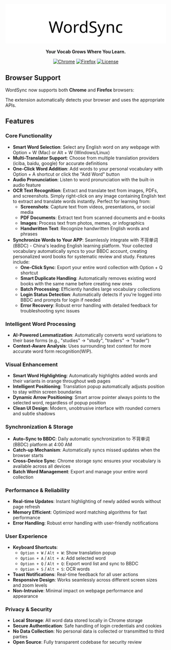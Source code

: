 <div align="center">
  <picture>
    <source media="(prefers-color-scheme: dark)" srcset="assets/headerDark.svg" />
    <img src="assets/headerLight.svg" alt="WordSync" />
  </picture>

**Your Vocab Grows Where You Learn.**

[![Chrome](https://img.shields.io/badge/Chrome-✓-green.svg)](https://www.google.com/chrome/)
[![Firefox](https://img.shields.io/badge/Firefox-✓-orange.svg)](https://www.mozilla.org/firefox/)
[![License](https://img.shields.io/badge/License-MIT-blue.svg)](LICENSE)
  
</div>

## Browser Support

WordSync now supports both **Chrome** and **Firefox** browsers:

The extension automatically detects your browser and uses the appropriate APIs.

## Features

### Core Functionality
- **Smart Word Selection**: Select any English word on any webpage with Option + W (Mac) or Alt + W (Windows/Linux)
- **Multi-Translator Support**: Choose from multiple translation providers (iciba, baidu, google) for accurate definitions
- **One-Click Word Addition**: Add words to your personal vocabulary with Option + A shortcut or click the "Add Word" button
- **Audio Pronunciation**: Listen to word pronunciation with the built-in audio feature
- **OCR Text Recognition**: Extract and translate text from images, PDFs, and screenshots. Simply right-click on any image containing English text to extract and translate words instantly. Perfect for learning from:
  - **Screenshots**: Capture text from videos, presentations, or social media
  - **PDF Documents**: Extract text from scanned documents and e-books
  - **Images**: Process text from photos, memes, or infographics
  - **Handwritten Text**: Recognize handwritten English words and phrases
- **Synchronize Words to Your APP**: Seamlessly integrate with 不背单词 (BBDC) - China's leading English learning platform. Your collected vocabulary automatically syncs to your BBDC account, creating personalized word books for systematic review and study. Features include:
  - **One-Click Sync**: Export your entire word collection with Option + Q shortcut
  - **Smart Duplicate Handling**: Automatically removes existing word books with the same name before creating new ones
  - **Batch Processing**: Efficiently handles large vocabulary collections
  - **Login Status Detection**: Automatically detects if you're logged into BBDC and prompts for login if needed
  - **Error Recovery**: Robust error handling with detailed feedback for troubleshooting sync issues 

### Intelligent Word Processing
- **AI-Powered Lemmatization**: Automatically converts word variations to their base forms (e.g., "studies" → "study", "traders" → "trader")
- **Context-Aware Analysis**: Uses surrounding text context for more accurate word form recognition(WIP).

### Visual Enhancement
- **Smart Word Highlighting**: Automatically highlights added words and their variants in orange throughout web pages
- **Intelligent Positioning**: Translation popup automatically adjusts position to stay within screen boundaries
- **Dynamic Arrow Positioning**: Smart arrow pointer always points to the selected word, regardless of popup position
- **Clean UI Design**: Modern, unobtrusive interface with rounded corners and subtle shadows

### Synchronization & Storage
- **Auto-Sync to BBDC**: Daily automatic synchronization to 不背单词 (BBDC) platform at 4:00 AM
- **Catch-up Mechanism**: Automatically syncs missed updates when the browser starts
- **Cross-Device Sync**: Chrome storage sync ensures your vocabulary is available across all devices
- **Batch Word Management**: Export and manage your entire word collection

### Performance & Reliability
- **Real-time Updates**: Instant highlighting of newly added words without page refresh
- **Memory Efficient**: Optimized word matching algorithms for fast performance
- **Error Handling**: Robust error handling with user-friendly notifications

### User Experience
- **Keyboard Shortcuts**: 
  - `Option + W` / `Alt + W`: Show translation popup
  - `Option + A` / `Alt + A`: Add selected word
  - `Option + Q` / `Alt + Q`: Export word list and sync to BBDC
  - `Option + S` / `Alt + S`: OCR words
- **Toast Notifications**: Real-time feedback for all user actions
- **Responsive Design**: Works seamlessly across different screen sizes and zoom levels
- **Non-Intrusive**: Minimal impact on webpage performance and appearance

### Privacy & Security
- **Local Storage**: All word data stored locally in Chrome storage
- **Secure Authentication**: Safe handling of login credentials and cookies
- **No Data Collection**: No personal data is collected or transmitted to third parties
- **Open Source**: Fully transparent codebase for security review
